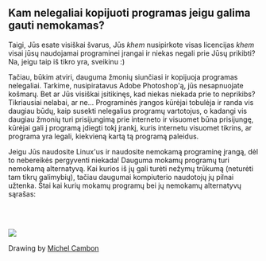 

<div id="corps">

<h2>Kam nelegaliai kopijuoti programas jeigu galima gauti nemokamas?</h2>

Taigi, Jūs esate visiškai švarus, Jūs *khem* nusipirkote visas licencijas *khem* visai jūsų naudojamai programinei įrangai ir niekas negali prie Jūsų prikibti? Na, jeigu taip iš tikro yra, sveikinu :)

Tačiau, būkim atviri, dauguma žmonių siunčiasi ir kopijuoja programas nelegaliai. Tarkime, nusipiratavus Adobe Photoshop'ą, jūs nesapnuojate košmarų. Bet ar Jūs visiškai įsitikinęs, kad niekas niekada prie to neprikibs? Tikriausiai nelabai, ar ne... Programinės įrangos kūrėjai tobulėja ir randa vis daugiau būdų, kaip susekti nelegalius programų vartotojus, o kadangi vis daugiau žmonių turi prisijungimą prie interneto ir visuomet būna prisijungę, kūrėjai gali į programą įdiegti tokį įrankį, kuris internetu visuomet tikrins, ar programa yra legali, kiekvieną kartą tą programą paleidus.

Jeigu Jūs naudosite Linux'us ir naudosite nemokamą programinę įrangą, dėl to nebereikės pergyventi niekada!  Dauguma mokamų programų turi nemokamą alternatyvą. Kai kurios iš jų gali turėti nežymų trūkumą (neturėti tam tikrų galimybių), tačiau daugumai kompiuterio naudotojų jų pilnai užtenka. Štai kai kurių mokamų programų bei jų nemokamų alternatyvų sąrašas:

<?php

table_parser ("Taip", "Ne", "Komercinės (mokamos)", "Nemokamos (atviro kodo)", "Ar egzistuoja Windows'uose?");

?>

<br /><br>

<img src="Images/warez.png" />

Drawing by <a href="http://michel.cambon.free.fr/ampere/salle1bis.htm">Michel Cambon</a>

</div>



